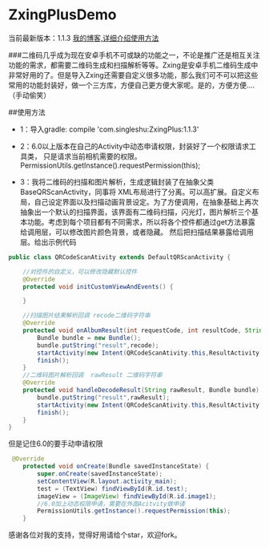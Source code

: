 # ZxingPlusDemo
当前最新版本：1.1.3
[我的博客,详细介绍使用方法](http://blog.csdn.net/sw5131899/article/details/55260525)

###二维码几乎成为现在安卓手机不可或缺的功能之一，不论是推广还是相互关注功能的需求，都需要二维码生成和扫描解析等等。Zxing是安卓手机二维码生成中非常好用的了。但是导入Zxing还需要自定义很多功能，那么我们可不可以把这些常用的功能封装好，做一个三方库，方便自己更方便大家呢。是的，方便方便....（手动偷笑）

##使用方法

* 1：导入gradle: compile 'com.singleshu:ZxingPlus:1.1.3'

* 2：6.0以上版本在自己的Activity中动态申请权限，封装好了一个权限请求工具类，
只是请求当前相机需要的权限。 PermissionUtils.getInstance().requestPermission(this);

* 3：我将二维码的扫描和图片解析，生成逻辑封装了在抽象父类BaseQRScanActivity，同事将
XML布局进行了分离。可以高扩展。自定义布局，自己设定界面以及扫描动画背景设定。为了方便调用，在抽象基础上再次抽象出一个默认的扫描界面，该界面有二维码扫描，闪光灯，图片解析三个基本功能。考虑到每个项目都有不同需求，所以将各个控件都通过get方法暴露给调用层，可以修改图片颜色背景，或者隐藏。
然后把扫描结果暴露给调用层。给出示例代码
```java
public class QRCodeScanAtivity extends DefaultQRScanActivity {

    //对控件的自定义，可以修改隐藏默认控件
    @Override
    protected void initCustomViewAndEvents() {

    }

    //扫描图片结果解析回调 recode二维码字符串
    @Override
    protected void onAlbumResult(int requestCode, int resultCode, String recode) {
        Bundle bundle = new Bundle();
        bundle.putString("result",recode);
        startActivity(new Intent(QRCodeScanAtivity.this,ResultActivity.class).putExtras(bundle));
        finish();
    }
    //二维码图片解析回调  rawResult 二维码字符串
    @Override
    protected void handleDecodeResult(String rawResult, Bundle bundle) {
        bundle.putString("result",rawResult);
        startActivity(new Intent(QRCodeScanAtivity.this,ResultActivity.class).putExtras(bundle));
        finish();
    }
}
```
但是记住6.0的要手动申请权限
```java
 @Override
    protected void onCreate(Bundle savedInstanceState) {
        super.onCreate(savedInstanceState);
        setContentView(R.layout.activity_main);
        test = (TextView) findViewById(R.id.test);
        imageView = (ImageView) findViewById(R.id.image1);
        //6.0加上动态权限申请，需要在外面Acitvity做申请
        PermissionUtils.getInstance().requestPermission(this);
    }
```
感谢各位对我的支持，觉得好用请给个star，欢迎fork。
